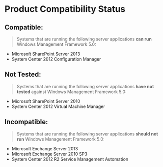 # Product Compatibility Status

## Compatible:
> Systems that are running the following server applications **can run** Windows Management Framework 5.0:

- Microsoft SharePoint Server 2013
- System Center 2012 Configuration Manager

## Not Tested:
> Systems that are running the following server applications **have not tested** against Windows Management Framework 5.0:

- Microsoft SharePoint Server 2010
- System Center 2012 Virtual Machine Manager

## Incompatible:
> Systems that are running the following server applications **should not run** Windows Management Framework 5.0:

- Microsoft Exchange Server 2013
- Microsoft Exchange Server 2010 SP3
- System Center 2012 R2 Service Management Automation

